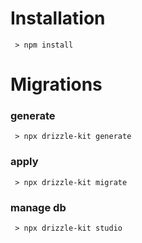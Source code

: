 # Installation
``` > npm install```

# Migrations
### generate
``` > npx drizzle-kit generate```

### apply
``` > npx drizzle-kit migrate```

### manage db
``` > npx drizzle-kit studio```

